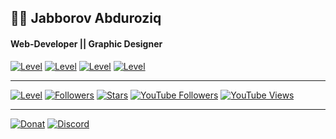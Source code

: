 ## 👨‍💻 Jabborov Abduroziq
#### Web-Developer || Graphic Designer

<a href='https://blogchik.uz'><img src='https://img.shields.io/badge/WebSite-blogchik.uz-blueviolet?style=flat-square' alt='Level'></a>
<a href='https://instagram.com/blogchik.me'><img src='https://img.shields.io/badge/Instagram-blogchik.me-orange?style=flat-square' alt='Level'></a>
<a href='https://t.me/BlogChik'><img src='https://img.shields.io/badge/Telegram-blogchik-blue?style=flat-square' alt='Level'></a>
<a href='https://github.com/blogchik'><img src='https://img.shields.io/badge/GitHub-blogchik-lightgrey?style=flat-square' alt='Level'></a>

<hr>

<a href='https://github.com/blogchik'><img src='https://img.shields.io/badge/Level-Junior-blueviolet?style=social' alt='Level'></a>
<a href='https://github.com/blogchik'><img src='https://img.shields.io/github/followers/blogchik?style=social' alt='Followers'></a>
<a href='https://github.com/blogchik'><img src='https://img.shields.io/github/stars/blogchik?style=social' alt='Stars'></a>
<a href='https://youtube.com/c/blogchik'><img src='https://img.shields.io/youtube/channel/subscribers/UCgMSMEZLPuB3lSTpEKe8UvQ?style=social' alt='YouTube Followers'></a>
<a href='https://youtu.be/Gk6JEZr6TRY'><img src='https://img.shields.io/youtube/channel/views/UCgMSMEZLPuB3lSTpEKe8UvQ?style=social' alt='YouTube Views'></a>

<hr>

<a href='https://www.donationalerts.com/r/blogchik'><img src='https://img.shields.io/badge/Support Developer-Donation-orange?style=flat-square' alt='Donat'></a>
<a href='https://discord.gg/rTbrphPQ99'><img src='https://img.shields.io/badge/Discord-Join%20Group-blue?style=flat-square' alt='Discord'></a>
